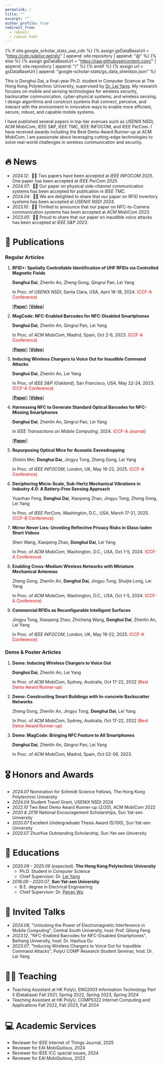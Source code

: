```yaml
---
permalink: /
title: ""
excerpt: ""
author_profile: true
redirect_from: 
  - /about/
  - /about.html
---
```


{% if site.google_scholar_stats_use_cdn %}
{% assign gsDataBaseUrl = "https://cdn.jsdelivr.net/gh/" | append: site.repository | append: "@" %}
{% else %}
{% assign gsDataBaseUrl = "https://raw.githubusercontent.com/" | append: site.repository | append: "/" %}
{% endif %}
{% assign url = gsDataBaseUrl | append: "google-scholar-stats/gs_data_shieldsio.json" %}

<span class='anchor' id='about-me'></span>

This is Donghui Dai, a final-year Ph.D. student in Computer Science at The Hong Kong Polytechnic University, supervised by [Dr. Lei Yang](https://www4.comp.polyu.edu.hk/~csyanglei/#/pages/profile/about). My research focuses on mobile and sensing technologies for wireless security, backscatter communication, cyber-physical systems, and wireless sensing. I design algorithms and construct systems that connect, perceive, and interact with the environment in innovative ways to enable more efficient, secure, robust, and capable mobile systems.

I have published several papers in top-tier avenues such as USENIX NSDI, ACM MobiCom, IEEE S&P, IEEE TMC, IEEE INFOCOM, and IEEE PerCom. I have received awards including the Best Demo Award Runner-up at ACM MobiCom. I am passionate about leveraging cutting-edge technologies to solve real-world challenges in wireless communication and security.


<!-- My research interest includes neural machine translation and computer vision. I have published more than 100 papers at the top international AI conferences with total <a href='https://scholar.google.com/citations?user=DhtAFkwAAAAJ'>google scholar citations <strong><span id='total_cit'>260000+</span></strong></a> (You can also use google scholar badge <a href='https://scholar.google.com/citations?user=DhtAFkwAAAAJ'><img src="https://img.shields.io/endpoint?url={{ url | url_encode }}&logo=Google%20Scholar&labelColor=f6f6f6&color=9cf&style=flat&label=citations"></a>). -->


# 🔥 News
<span id="news"></span>
- *2024.12*: &nbsp;🎉🎉 Two papers have been accepted at *IEEE INFOCOM 2025*. One paper has been accepted at *IEEE PerCom 2025*.
- *2024.07*: &nbsp;🎉🎉 Our paper on physical side-channel communication systems has been accepted for publication in *IEEE TMC*.  
- *2024.04*: &nbsp;🎉🎉 We are delighted to share that our paper on RFID inventory systems has been accepted at *USENIX NSDI 2024*.  
- *2023.10*: &nbsp;🎉🎉 Thrilled to announce that our paper on NFC-to-Camera communication systems has been accepted at *ACM MobiCom 2023*.  
- *2023.05*: &nbsp;🎉🎉 Proud to share that our paper on inaudible voice attacks has been accepted at *IEEE S&P 2023*.  

# 📝 Publications 
<span id="publications"></span>
<!-- <div class='paper-box'><div class='paper-box-image'><div><div class="badge">NSDI 2024</div><img src='../images/RFID-NDSI.jpg' alt="sym" width="100%"></div></div>
<div class='paper-box-text' markdown="1"> -->
### Regular Articles

1. **RFID+: Spatially Controllable Identification of UHF RFIDs via Controlled Magnetic Fields**

    **Donghui Dai**, Zhenlin An, Zheng Gong, Qingrui Pan, Lei Yang

    In Proc. of *USENIX NSDI*, Santa Clara, USA, April 16-18, 2024. <span style="color: red;">(CCF-A Conference)</span>

    [[**Paper**](https://www.usenix.org/conference/nsdi24/presentation/dai)] [[**Video**](https://youtu.be/9jnNp9LVpo4?si=64ipo-GN42B95u0Y)]

2. **MagCode: NFC-Enabled Barcodes for NFC-Disabled Smartphones**

    **Donghui Dai**, Zhenlin An, Qingrui Pan, Lei Yang

    In Proc. of *ACM MobiCom*, Madrid, Spain, Oct 2-6, 2023. <span style="color: red;">(CCF-A Conference)</span>

    [[**Paper**](https://dl.acm.org/doi/10.1145/3570361.3592528)] [[**Video**](https://donghui-dai.github.io/magcode/)]

3. **Inducing Wireless Chargers to Voice Out for Inaudible Command Attacks**

    **Donghui Dai**, Zhenlin An, Lei Yang

    In Proc. of *IEEE S&P (Oakland)*, San Francisco, USA, May 22-24, 2023. <span style="color: red;">(CCF-A Conference)</span>

    [[**Paper**](https://ieeexplore.ieee.org/document/10179363)] [[**Video**](https://anplus.github.io/magsound/)]

4. **Harnessing NFC to Generate Standard Optical Barcodes for NFC-Missing Smartphones**

    **Donghui Dai**, Zhenlin An, Qingrui Pan, Lei Yang

    In *IEEE Transactions on Mobile Computing*, 2024. <span style="color: red;">(CCF-A Journal)</span>

    [[**Paper**](https://ieeexplore.ieee.org/document/10577149)]

5. **Repurposing Optical Mice for Acoustic Eavesdropping**

    Zhimin Mei, **Donghui Dai**, Jingyu Tong, Zheng Gong, Lei Yang

    In Proc. of *IEEE INFOCOM*, London, UK, May 19-22, 2025. <span style="color: red;">(CCF-A Conference)</span>

6. **Deciphering Micro-Scale, Sub-Hertz Mechanical Vibrations in Industry 4.0: A Battery-Free Sensing Approach**

    Yuanhao Feng, **Donghui Dai**, Xiaopeng Zhao, Jingyu Tong, Zheng Gong, Lei Yang

    In Proc. of *IEEE PerCom*, Washington, D.C., USA, March 17-21, 2025. <span style="color: red;">(CCF-B Conference)</span>

7. **Mirror Never Lies: Unveiling Reflective Privacy Risks in Glass-laden Short Videos**

     Shen Wang, Xiaopeng Zhao, **Donghui Dai**, Lei Yang

    In Proc. of *ACM MobiCom*, Washington, D.C., USA, Oct 1-5, 2024. <span style="color: red;">(CCF-A Conference)</span>

8. **Enabling Cross-Medium Wireless Networks with Miniature Mechanical Antennas**

     Zheng Gong, Zhenlin An, **Donghui Dai**, Jingyu Tong, Shuijie Long, Lei Yang

    In Proc. of *ACM MobiCom*, Washington, D.C., USA, Oct 1-5, 2024. <span style="color: red;">(CCF-A Conference)</span>

9. **Commercial RFIDs as Reconfigurable Intelligent Surfaces**

     Jingyu Tong, Xiaopeng Zhao, Zhicheng Wang, **Donghui Dai**, Zhenlin An, Lei Yang

    In Proc. of *IEEE INFOCOM*, London, UK, May 19-22, 2025. <span style="color: red;">(CCF-A Conference)</span>

### Demo & Poster Articles

1. **Demo: Inducing Wireless Chargers to Voice Out**

     **Donghui Dai**, Zhenlin An, Lei Yang

    In Proc. of *ACM MobiCom*, Sydney, Australia, Oct 17-22, 2022 <span style="color: red;">(Best Demo Award Runner-up)</span>

2. **Demo: Constructing Smart Buildings with In-concrete Backscatter Networks**

     Zheng Gong, Zhenlin An, Jingyu Tong, **Donghui Dai**, Lei Yang

    In Proc. of *ACM MobiCom*, Sydney, Australia, Oct 17-22, 2022 <span style="color: red;">(Best Demo Award Runner-up)</span>

3. **Demo: MagCode: Bringing NFC Feature to All Smartphones**

     **Donghui Dai**, Zhenlin An, Qingrui Pan, Lei Yang

    In Proc. of *ACM MobiCom*, Madrid, Spain, Oct 02-06, 2023.

<!--[**Project**](https://scholar.google.com/citations?view_op=view_citation&hl=zh-CN&user=DhtAFkwAAAAJ&citation_for_view=DhtAFkwAAAAJ:ALROH1vI_8AC) <strong><span class='show_paper_citations' data='DhtAFkwAAAAJ:ALROH1vI_8AC'></span></strong>
- Lorem ipsum dolor sit amet, consectetur adipiscing elit. Vivamus ornare aliquet ipsum, ac tempus justo dapibus sit amet. -->
<!-- </div>
</div> -->

<!-- - [Lorem ipsum dolor sit amet, consectetur adipiscing elit. Vivamus ornare aliquet ipsum, ac tempus justo dapibus sit amet](https://github.com), A, B, C, **CVPR 2020** -->

# 🎖 Honors and Awards
<span id="honors-and-awards"></span>
- *2024.07* Nomination for Schmidt Science Fellows, The Hong Kong Polytechnic University 
- *2024.04* Student Travel Grant, USENIX NSDI 2024
- *2022.10* Two Best Demo Award Runner-up (2/20), ACM MobiCom 2022
- *2020 & 2019* National Encouragement Scholarships, Sun Yat-sen University
- *2020.07* Excellent Undergraduate Thesis Award (5/100), Sun Yat-sen University
- *2020.07* ZhuoYue Outstanding Scholarship, Sun Yat-sen University

# 📖 Educations
<span id="educations"></span>
- *2020.09 - 2025.06 (expected)*, **The Hong Kong Polytechnic University**
    - Ph.D. Student in Computer Science
    - Chief Supervisor: Dr. [Lei Yang](https://www4.comp.polyu.edu.hk/~csyanglei/#/pages/profile/about)
- *2016.09 - 2020.07*, **Sun Yat-sen University**
    - B.E. degree in Electrical Engineering
    - Chief Supervisor: Dr. [Peiran Wu](https://ieeexplore.ieee.org/author/38236551200)

# 💬 Invited Talks
<span id="invited-talks"></span>
- *2024.08*, "Unlocking the Power of Electromagnetic Interference in Mobile Computing", Central South University, host: Prof. Qilong Feng
- *2023.12*, "NFC-Enabled Barcodes for NFC-Disabled Smartphones", Beihang University, host: Dr. Haohua Du
- *2023.07*, "Inducing Wireless Chargers to Voice Out for Inaudible Command Attacks", PolyU COMP Research Student Seminar, host: Dr. Lei Yang

# 🧑‍🏫 Teaching
<span id="teaching"></span>
- Teaching Assistant at HK PolyU, ENG2003 Information Technology Part II (Database)
    Fall 2021, Spring 2022, Spring 2023, Spring 2024
- Teaching Assistant at HK PolyU, COMP5322 Internet Computing and Applications
    Fall 2022, Fall 2023, Fall 2024

# 💻 Academic Services
<span id="services"></span>
- Reviewer for IEEE Internet of Things Journal, 2025
- Reviewer for EAI MobiQuitous, 2024
- Reviewer for IEEE ICC special issues, 2024
- Reviewer for EAI MobiQuitous, 2023


<!-- # 💻 Internships
- *2019.05 - 2020.02*, [Lorem](https://github.com/), China. -->